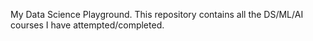 My Data Science Playground.
This repository contains all the DS/ML/AI courses I have attempted/completed.

